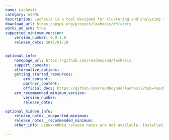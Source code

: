 ```yaml
---
name: Lachesis
category: AI/ML
description: Lachesis is a tool designed for clustering and analyzing time-series data, particularly useful for identifying patterns and trends in large datasets. It employs advanced algorithms to group similar time-based data points for further statistical analysis.
download_url: https://pypi.org/project/lachesis/#history
works_on_arm: true
supported_minimum_version:
    version_number: 0.0.1.0
    release_date: 2017/01/18


optional_info:
    homepage_url: https://github.com/readbeyond/lachesis
    support_caveats:
    alternative_options:
    getting_started_resources:
        arm_content: 
        partner_content:
        official_docs: https://github.com/readbeyond/lachesis?tab=readme-ov-file#installation
    arm_recommended_minimum_version:
        version_number:
        release_date:

optional_hidden_info:
    release_notes__supported_minimum:
    release_notes__recommended_minimum: 
    other_info: Linux/ARM64 release notes are not available. Installation is verified using "pip3 install lachesis".

---
```

